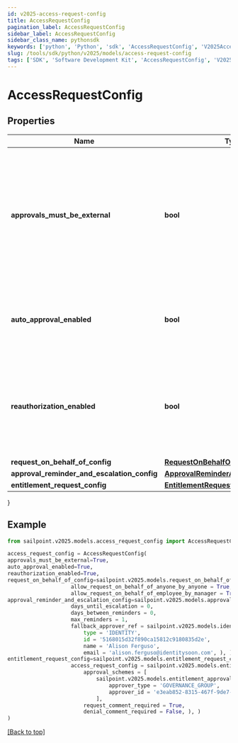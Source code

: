 ```yaml
---
id: v2025-access-request-config
title: AccessRequestConfig
pagination_label: AccessRequestConfig
sidebar_label: AccessRequestConfig
sidebar_class_name: pythonsdk
keywords: ['python', 'Python', 'sdk', 'AccessRequestConfig', 'V2025AccessRequestConfig'] 
slug: /tools/sdk/python/v2025/models/access-request-config
tags: ['SDK', 'Software Development Kit', 'AccessRequestConfig', 'V2025AccessRequestConfig']
---
```


# AccessRequestConfig


## Properties

Name | Type | Description | Notes
------------ | ------------- | ------------- | -------------
**approvals_must_be_external** | **bool** | If this is true, approvals must be processed by an external system. Also, if this is true, it blocks Request Center access requests and returns an error for any user who isn't an org admin. | [optional] [default to False]
**auto_approval_enabled** | **bool** | If this is true and the requester and reviewer are the same, the request is automatically approved. | [optional] [default to False]
**reauthorization_enabled** | **bool** | If this is true, reauthorization will be enforced for appropriately configured access items. Enablement of this feature is currently in a limited state. | [optional] [default to False]
**request_on_behalf_of_config** | [**RequestOnBehalfOfConfig**](request-on-behalf-of-config) |  | [optional] 
**approval_reminder_and_escalation_config** | [**ApprovalReminderAndEscalationConfig**](approval-reminder-and-escalation-config) |  | [optional] 
**entitlement_request_config** | [**EntitlementRequestConfig**](entitlement-request-config) |  | [optional] 
}

## Example

```python
from sailpoint.v2025.models.access_request_config import AccessRequestConfig

access_request_config = AccessRequestConfig(
approvals_must_be_external=True,
auto_approval_enabled=True,
reauthorization_enabled=True,
request_on_behalf_of_config=sailpoint.v2025.models.request_on_behalf_of_config.RequestOnBehalfOfConfig(
                    allow_request_on_behalf_of_anyone_by_anyone = True, 
                    allow_request_on_behalf_of_employee_by_manager = True, ),
approval_reminder_and_escalation_config=sailpoint.v2025.models.approval_reminder_and_escalation_config.ApprovalReminderAndEscalationConfig(
                    days_until_escalation = 0, 
                    days_between_reminders = 0, 
                    max_reminders = 1, 
                    fallback_approver_ref = sailpoint.v2025.models.identity_reference_with_name_and_email.IdentityReferenceWithNameAndEmail(
                        type = 'IDENTITY', 
                        id = '5168015d32f890ca15812c9180835d2e', 
                        name = 'Alison Ferguso', 
                        email = 'alison.ferguso@identitysoon.com', ), ),
entitlement_request_config=sailpoint.v2025.models.entitlement_request_config.EntitlementRequestConfig(
                    access_request_config = sailpoint.v2025.models.entitlement_access_request_config.EntitlementAccessRequestConfig(
                        approval_schemes = [
                            sailpoint.v2025.models.entitlement_approval_scheme.EntitlementApprovalScheme(
                                approver_type = 'GOVERNANCE_GROUP', 
                                approver_id = 'e3eab852-8315-467f-9de7-70eda97f63c8', )
                            ], 
                        request_comment_required = True, 
                        denial_comment_required = False, ), )
)

```
[[Back to top]](#) 

